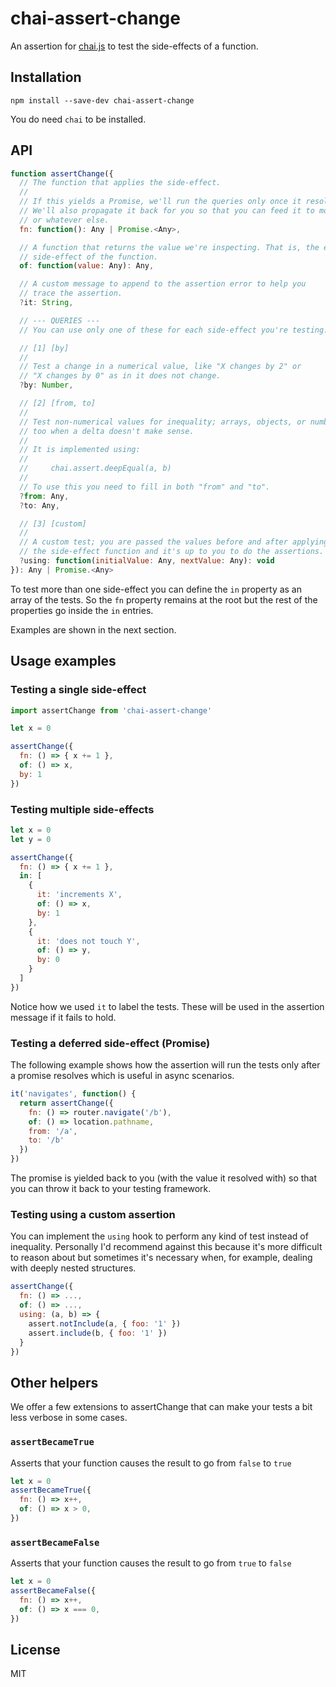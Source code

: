 # chai-assert-change

An assertion for [chai.js](http://chaijs.com/) to test the side-effects of a
function.

## Installation

    npm install --save-dev chai-assert-change

You do need `chai` to be installed.

## API

```javascript
function assertChange({
  // The function that applies the side-effect.
  //
  // If this yields a Promise, we'll run the queries only once it resolves.
  // We'll also propagate it back for you so that you can feed it to mocha
  // or whatever else.
  fn: function(): Any | Promise.<Any>,

  // A function that returns the value we're inspecting. That is, the expected
  // side-effect of the function.
  of: function(value: Any): Any,

  // A custom message to append to the assertion error to help you
  // trace the assertion.
  ?it: String,

  // --- QUERIES ---
  // You can use only one of these for each side-effect you're testing.

  // [1] [by]
  //
  // Test a change in a numerical value, like "X changes by 2" or
  // "X changes by 0" as in it does not change.
  ?by: Number,

  // [2] [from, to]
  //
  // Test non-numerical values for inequality; arrays, objects, or numbers
  // too when a delta doesn't make sense.
  //
  // It is implemented using:
  //
  //     chai.assert.deepEqual(a, b)
  //
  // To use this you need to fill in both "from" and "to".
  ?from: Any,
  ?to: Any,

  // [3] [custom]
  //
  // A custom test; you are passed the values before and after applying
  // the side-effect function and it's up to you to do the assertions.
  ?using: function(initialValue: Any, nextValue: Any): void
}): Any | Promise.<Any>
```

To test more than one side-effect you can define the `in` property as an array
of the tests. So the `fn` property remains at the root but the rest of the
properties go inside the `in` entries.

Examples are shown in the next section.

## Usage examples

### Testing a single side-effect

```javascript
import assertChange from 'chai-assert-change'

let x = 0

assertChange({
  fn: () => { x += 1 },
  of: () => x,
  by: 1
})
```

### Testing multiple side-effects

```javascript
let x = 0
let y = 0

assertChange({
  fn: () => { x += 1 },
  in: [
    {
      it: 'increments X',
      of: () => x,
      by: 1
    },
    {
      it: 'does not touch Y',
      of: () => y,
      by: 0
    }
  ]
})
```

Notice how we used `it` to label the tests. These will be used in the assertion
message if it fails to hold.

### Testing a deferred side-effect (Promise)

The following example shows how the assertion will run the tests only after
a promise resolves which is useful in async scenarios.

```javascript
it('navigates', function() {
  return assertChange({
    fn: () => router.navigate('/b'),
    of: () => location.pathname,
    from: '/a',
    to: '/b'
  })
})
```

The promise is yielded back to you (with the value it resolved with) so that
you can throw it back to your testing framework.

### Testing using a custom assertion

You can implement the `using` hook to perform any kind of test instead of
inequality. Personally I'd recommend against this because it's more difficult
to reason about but sometimes it's necessary when, for example, dealing with
deeply nested structures.

```javascript
assertChange({
  fn: () => ...,
  of: () => ...,
  using: (a, b) => {
    assert.notInclude(a, { foo: '1' })
    assert.include(b, { foo: '1' })
  }
})
```

## Other helpers

We offer a few extensions to assertChange that can make your tests a bit less verbose in some cases.

### `assertBecameTrue`
Asserts that your function causes the result to go from `false` to `true`

```javascript
let x = 0
assertBecameTrue({
  fn: () => x++,
  of: () => x > 0,
})
```

### `assertBecameFalse`
Asserts that your function causes the result to go from `true` to `false`

```javascript
let x = 0
assertBecameFalse({
  fn: () => x++,
  of: () => x === 0,
})
```

## License

MIT
